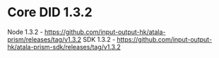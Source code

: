 # Core DID 1.3.2

Node 1.3.2 - https://github.com/input-output-hk/atala-prism/releases/tag/v1.3.2
SDK 1.3.2 - https://github.com/input-output-hk/atala-prism-sdk/releases/tag/v1.3.2
